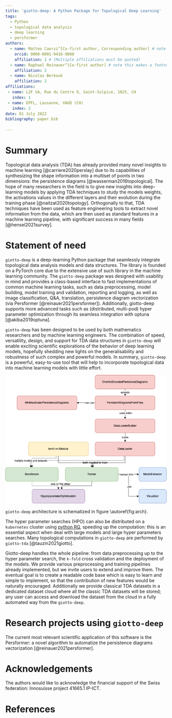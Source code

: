 ```yaml
---
title: 'giotto-deep: A Python Package for Topological Deep Learning'
tags:
  - Python
  - topological data analysis
  - deep learning
  - persformer
authors:
  - name: Matteo Caorsi^[Co-first author, Corresponding author] # note this makes a footnote saying 'Co-first author'
    orcid: 0000-0001-9416-9090
    affiliation: 1 # (Multiple affiliations must be quoted)
  - name: Raphael Reinauer^[Co-first author] # note this makes a footnote saying 'Co-first author'
    affiliation: 2
  - name: Nicolas Berkouk
    affiliation: 2
affiliations:
 - name: L2F SA, Rue du Centre 9, Saint-Sulpice, 1025, CH
   index: 1
 - name: EPFL, Lausanne, VAUD (CH)
   index: 2
date: 01 July 2022
bibliography: paper.bib

---
```


# Summary

Topological data analysis (TDA) has already provided many novel insights to machine learning 
[@carriere2020perslay] due to its capabilities of synthesizing the shape information 
into a multiset of points in two dimensions: the persistence diagrams [@wasserman2016topological]. 
The hope of many researchers in the field is to give new insights into deep-learning
models by applying TDA techniques to study the models weights, the activations values in
the different layers and their evolution during the training phase [@naitzat2020topology].
Orthogonally to that, TDA techniques have been used as feature engineering tools to extract
novel information from the data, which are then used as standard features in a machine learning
pipeline, with significant success in many fields [@hensel2021survey]. 

# Statement of need

`giotto-deep` is a deep-learning Python package that seamlessly integrate topological
data analysis models and data structures. The library is founded on a PyTorch core
due to the extensive use of such library in the machine learning community.
The `giotto-deep` package was designed with usability in mind and provides a class-based interface
to fast implementations of common machine learning tasks, such as data preprocessing, model building,
model training and validation, reporting and logging, as well as image classification, 
Q&A, translation, persistence diagram vectorization (via Persformer [@reinauer2021persformer]).
Additionally, giotto-deep supports more advanced tasks such as (distributed, multi-pod) hyper parameter
optimization through its seamless integration with optuna [@akiba2019optuna]. 

`giotto-deep` has been designed to be used by both mathematics researchers and by
machine learning engineers. The combination of speed, versatility, design, and 
support for TDA data structures in `giotto-deep` will enable exciting
scientific explorations of the behavior of deep learning models, hopefully shedding 
new lights on the generalisability and robustness of such complex and powerful
models.
In summary, `giotto-deep` is a powerful, easy-to-use tool that will help to incorporate topological 
data into machine learning models with little effort.

![Architecture UML diagram.\label{fig:arch}](arch_dgm.png)

`giotto-deep` architecture is schematized in figure \autoref{fig:arch}.

The hyper parameter searches (HPO) can also be distributed on a `kubernetes` cluster
using [python RQ](https://python-rq.org), speeding up the computation: this is an 
essential aspect when deal with large models and large hyper parameters searches. 
Many topological computations in `giotto-deep` 
are performed by `giotto-tda` [@tauzin2021giotto].

Giotto-deep handles the whole pipeline: from data preprocessing up to the hyper
parameter search, the `k-fold` cross validation and the deployment of the models. 
We provide various preprocessing and training pipelines already implemented, but 
we invite users to extend and improve them. The eventual goal is to create a 
readable code base which is easy to learn and simple to implement, so that the 
contribution of new features would be naturally encouraged.
Additionally we provide classical TDA datasets in a dedicated dataset cloud
where all the classic TDA datasets will be stored; any user can access and download the dataset 
from the cloud in a fully automated way from the `giotto-deep`.

# Research projects using `giotto-deep`

The current most relevant scientific application of this software is the Persformer: 
a novel algorithm to automatize the persistence diagrams vectorization [@reinauer2021persformer].

# Acknowledgements

The authors would like to acknowledge the financial support of the Swiss federation:
Innosuisse project 41665.1 IP-ICT.

# References
